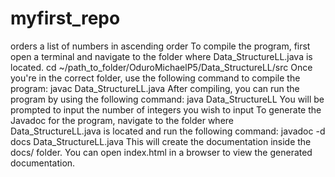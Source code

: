 # myfirst_repo
orders a list of numbers in ascending order
To compile the program, first open a terminal and navigate to the folder where Data_StructureLL.java is located.
cd ~/path_to_folder/OduroMichaelP5/Data_StructureLL/src
Once you're in the correct folder, use the following command to compile the program:
javac Data_StructureLL.java
After compiling, you can run the program by using the following command:
java Data_StructureLL
You will be prompted to input the number of integers you wish to input
To generate the Javadoc for the program, navigate to the folder where Data_StructureLL.java is located and run the following command:
javadoc -d docs Data_StructureLL.java
This will create the documentation inside the docs/ folder. You can open index.html in a browser to view the generated documentation.
